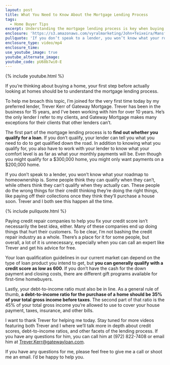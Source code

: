 ```yaml
---
layout: post
title: What You Need to Know About the Mortgage Lending Process
tags:
  - Home Buyer Tips
excerpt: Understanding the mortgage lending process is key when buying a home. Here’s what you need to know about it.
enclosure: 'https://s3.amazonaws.com/vyralmarketing/John+Teixeira/Mansfield+Real+Estate+Agent+Introduction+to+Trevor.mp4'
pullquote: 'If you don’t speak to a lender, you won’t know what your roadmap to homeownership is.'
enclosure_type: video/mp4
enclosure_time:
use_youtube_image: true
youtube_alternate_image:
youtube_code: pU68b7wi0-E
---
```



{% include youtube.html %}

If you’re thinking about buying a home, your first step before actually looking at homes should be to understand the mortgage lending process.&nbsp;

To help me broach this topic, I’m joined for the very first time today by my preferred lender, Trever Kerr of Gateway Mortgage. Trever has been in the business for 15 years, and I’ve been working with him for over 10 years. He’s the only lender I refer to my clients, and Gateway Mortgage makes many exceptions for their clients that other lenders can’t.&nbsp;

The first part of the mortgage lending process is to **find out whether you qualify for a loan**. If you don’t qualify, your lender can tell you what you need to do to get qualified down the road. In addition to knowing what you qualify for, you also have to work with your lender to know what your comfort level is as far as what your monthly payments will be. Even though you might qualify for a $300,000 home, you might only want payments on a $200,000 home.&nbsp;

If you don’t speak to a lender, you won’t know what your roadmap to homeownership is. Some people think they can qualify when they can’t, while others think they can’t qualify when they actually can. These people do the wrong things for their credit thinking they’re doing the right things, like paying off their collections once they think they’ll purchase a house soon. Trever and I both see this happen all the time.&nbsp;

{% include pullquote.html %}

Paying credit repair companies to help you fix your credit score isn’t necessarily the best idea, either. Many of these companies end up doing things that hurt their customers. To be clear, I’m not bashing the credit repair industry as a whole. There’s a place for it for some people, but overall, a lot of it is unnecessary, especially when you can call an expert like Trever and get his advice for free.&nbsp;

Your loan qualification guidelines in our current market can depend on the type of loan product you intend to get, but **you can generally qualify with a credit score as low as 600**. If you don’t have the cash for the down payment and closing costs, there are different gift programs available for first-time homebuyers.&nbsp;

Lastly, your debt-to-income ratio must also be in line. As a general rule of thumb, **a debt-to-income ratio for the purchase of a home should be 35% of your total gross income before taxes**. The second part of that ratio is the 45% of your total gross income you’re allowed to use to cover your house payment, taxes, insurance, and other bills.

I want to thank Trever for helping me today. Stay tuned for more videos featuring both Trever and I where we’ll talk more in depth about credit scores, debt-to-income ratios, and other facets of the lending process. If you have any questions for him, you can call him at (972) 822-7408 or email him at [Trever.Kerr@gatewayloan.com](javascript:void(location.href='mailto:'+String.fromCharCode(84,114,101,118,101,114,46,75,101,114,114,64,103,97,116,101,119,97,121,108,111,97,110,46,99,111,109))).&nbsp;

If you have any questions for me, please feel free to give me a call or shoot me an email. I’d be happy to help you.